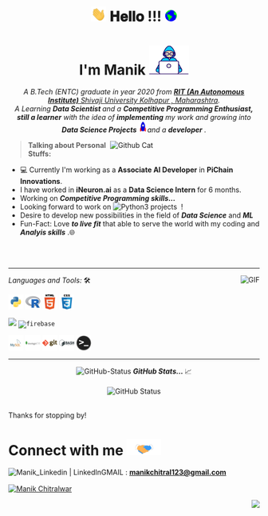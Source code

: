 <h1 align="center"><img src="https://github.com/ChitralwarManik/ChitralwarManik/blob/main/Assets/Hi.gif" width="30px">   𝐇𝐞𝐥𝐥𝐨 !!! <img src="https://github.com/ChitralwarManik/ChitralwarManik/blob/main/Assets/Earth.gif" width="24px"> 
<br>
<h1 align="center">I'm Manik  <img src="https://github.com/ChitralwarManik/ChitralwarManik/blob/main/Assets/Developer.gif" width="80px"> 
</h1>

<p align="center">
  <em>
    A B.Tech (ENTC) graduate in year 2020  from <a href="https://www.ritindia.edu/"> <b>RIT (An Autonomous Institute)</b> Shivaji University Kolhapur
, Maharashtra</a>. <br>
    A Learning <b>Data Scientist </b> and a <b>Competitive Programming Enthusiast, </b> <br><b>still a learner</b>
    with the idea of <b>implementing</b> my work and growing into <b>Data Science Projects </b> <img src="https://github.com/ChitralwarManik/ChitralwarManik/blob/main/Assets/Rocket.gif" width="18px">and a
    <b>developer</b> .
  </em>
</p>

<img align="right" width=300px alt="Github Cat" src="https://user-images.githubusercontent.com/74038190/235224431-e8c8c12e-6826-47f1-89fb-2ddad83b3abf.gif" width="300" />


>**Talking about Personal Stuffs:**

- 💻 Currently I'm working as a **Associate AI Developer** in **PiChain Innovations**.
- I have worked in **iNeuron.ai** as a **Data Science Intern** for 6 months.
- Working on **_Competitive Programming skills..._**
- Looking forward to work on <img alt="Python3" width="22px" src="https://cdn.jsdelivr.net/npm/simple-icons@v3/icons/python.svg" /> projects &nbsp;!
- Desire to develop new possibilities in the field of **_Data Science_** and **_ML_**
- Fun-Fact: Love **_to live fit_** that able to serve the world with my coding and **_Analyis skills_** .🌐

<br><br>

<hr>

_Languages and Tools:_ 🛠  <img align="right" alt="GIF" height="60px" src="https://media.giphy.com/media/du3J3cXyzhj75IOgvA/giphy.gif" />

<code><img height="30" src="https://raw.githubusercontent.com/github/explore/80688e429a7d4ef2fca1e82350fe8e3517d3494d/topics/python/python.png"></code>
<code><img height="30" src="https://raw.githubusercontent.com/github/explore/80688e429a7d4ef2fca1e82350fe8e3517d3494d/topics/r/r.png"></code>
<code><img height="30" src="https://raw.githubusercontent.com/github/explore/80688e429a7d4ef2fca1e82350fe8e3517d3494d/topics/html/html.png"></code>
<code><img height="30" src="https://raw.githubusercontent.com/github/explore/5c058a388828bb5fde0bcafd4bc867b5bb3f26f3/topics/css/css.png"></code>
<!-------<code><img height="30" src="https://raw.githubusercontent.com/github/explore/80688e429a7d4ef2fca1e82350fe8e3517d3494d/topics/nodejs/nodejs.png"></code>---->
<code><img height="30" src="https://www.vectorlogo.zone/logos/google_cloud/google_cloud-icon.svg"></code>
<code><img src="https://www.vectorlogo.zone/logos/firebase/firebase-icon.svg" alt="firebase" width="40" height="30"/> </a></code>

<code><img height="30" src="https://raw.githubusercontent.com/github/explore/80688e429a7d4ef2fca1e82350fe8e3517d3494d/topics/mysql/mysql.png"></code>
<code><img height="30" src="https://raw.githubusercontent.com/github/explore/80688e429a7d4ef2fca1e82350fe8e3517d3494d/topics/mongodb/mongodb.png"></code>
<code><img height="30" src="https://raw.githubusercontent.com/github/explore/80688e429a7d4ef2fca1e82350fe8e3517d3494d/topics/git/git.png"></code>
<code><img height="30" src="https://raw.githubusercontent.com/github/explore/80688e429a7d4ef2fca1e82350fe8e3517d3494d/topics/bash/bash.png"></code>
<code><img height="30" src="https://raw.githubusercontent.com/github/explore/80688e429a7d4ef2fca1e82350fe8e3517d3494d/topics/terminal/terminal.png"></code>
<!-----<code><img height="30" src="https://raw.githubusercontent.com/github/explore/80688e429a7d4ef2fca1e82350fe8e3517d3494d/topics/php/php.png"></code>------>
<hr>

<p align="center">
<img src="https://media.giphy.com/media/VgCDAzcKvsR6OM0uWg/giphy.gif" width="30px" alt="GitHub-Status"/>&nbsp;<i><b>GitHub Stats... </b></i>📈<br><br>
<img src="https://github-readme-stats.vercel.app/api?username=ChitralwarManik&count_private=true&show_icons=true&theme=radical" alt="GitHub Status"/>
<!------<img src = "https://github-readme-stats.vercel.app/api/top-langs/?username=Nikhil-Pandarge&show_icons=true&layout=compact&theme=radical" alt="Most Used Languages">---->

</p>

<br> Thanks for stopping by!
<br>

# Connect with me <img src="https://github.com/ChitralwarManik/ChitralwarManik/blob/main/Assets/Handshake.gif" height="32px">
GMAIL : **manikchitral123@gmail.com**
<a href="https://www.linkedin.com/in/chitralwarmanik/">
	<img align="left" alt="Manik_Linkedin | LinkedIn" height="30px" src="https://www.flaticon.com/svg/static/icons/svg/725/725337.svg"/>
</h1></a>

<a href="https://www.linkedin.com/in/chitralwarmanik/" target="blank"><img align="center" src="https://raw.githubusercontent.com/rahuldkjain/github-profile-readme-generator/master/src/images/icons/Social/linked-in-alt.svg" alt="Manik Chitralwar" height="30" width="40" /></a>


<img align="right" src="http://estruyf-github.azurewebsites.net/api/VisitorHit?user=Harshita248&repo=Harshita248&countColorcountColor&countColor=%237B1E7B"/>
